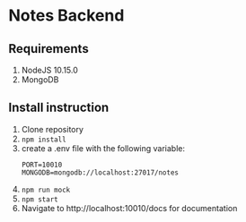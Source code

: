 # Notes Backend
## Requirements
1. NodeJS 10.15.0
2. MongoDB
## Install instruction
1. Clone repository
2. `npm install`
3. create a .env file with the following variable:
    ```
    PORT=10010
    MONGODB=mongodb://localhost:27017/notes
    ```
4. `npm run mock`
5. `npm start`
6. Navigate to http://localhost:10010/docs for documentation

